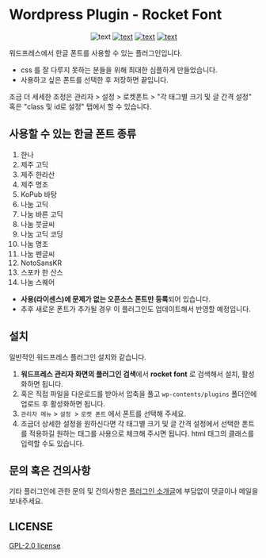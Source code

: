 # Wordpress Plugin - Rocket Font

<p align="center">
<img src="https://img.shields.io/wordpress/plugin/v/rocket-font" alt="text">
<a href="https://wordpress.org/plugins/rocket-font/"><img src="https://img.shields.io/wordpress/plugin/installs/rocket-font?logo=wordpress&style=flat" alt="text"></a>
<a href="https://wordpress.org/plugins/rocket-font/">
<img src="https://img.shields.io/wordpress/plugin/dt/rocket-font?logo=wordpress" alt="text"></a>
<a href="https://wordpress.org/plugins/rocket-font/">
<img src="https://img.shields.io/wordpress/plugin/stars/rocket-font?logo=wordpress" alt="text"></a>
</p>

워드프레스에서 한글 폰트를 사용할 수 있는 플러그인입니다.
- css 를 잘 다루지 못하는 분들을 위해 최대한 심플하게 만들었습니다.
- 사용하고 싶은 폰트를 선택한 후 저장하면 끝입니다.

조금 더 세세한 조정은 관리자 > 설정 > 로켓폰트 > "각 태그별 크기 및 글 간격 설정" 혹은 "class 및 id로 설정" 탭에서 할 수 있습니다.


## 사용할 수 있는 한글 폰트 종류

 1. 한나
 2. 제주 고딕
 3. 제주 한라산
 4. 제주 명조
 5. KoPub 바탕
 6. 나눔 고딕
 7. 나눔 바른 고딕
 8. 나눔 붓글씨
 9. 나눔 고딕 코딩
 10. 나눔 명조
 11. 나눔 펜글씨
 12. NotoSansKR
 13. 스포카 한 산스
 14. 나눔 스퀘어

- **사용(라이센스)에 문제가 없는 오픈소스 폰트만 등록**되어 있습니다.
- 추후 새로운 폰트가 추가될 경우 이 플러그인도 업데이트해서 반영할 예정입니다.

## 설치

일반적인 워드프레스 플러그인 설치와 같습니다.

 1. **워드프레스 관리자 화면의 플러그인 검색**에서 **rocket font** 로 검색해서 설치, 활성화하면 됩니다.
 2. 혹은 직접 파일을 다운로드를 받아서 압축을 풀고 `wp-contents/plugins` 폴더안에 업로드 후 활성화하면 됩니다.
 3. `관리자 메뉴` > `설정 `> `로켓 폰트` 에서 폰트를 선택해 주세요.
 4. 조금더 상세한 설정을 원하신다면 각 태그별 크기 및 글 간격 설정에서 선택한 폰트를 적용하길 원하는 태그를 사용으로 체크해 주시면 됩니다. html 태그의 클래스를 입력할 수도 있습니다.

## 문의 혹은 건의사항

기타 플러그인에 관한 문의 및 건의사항은 [플러그인 소개글](http://in-web.co.kr/wordpress/plug-in/wordpress-%EC%97%90%EC%84%9C-%ED%95%9C%EA%B8%80-%ED%8F%B0%ED%8A%B8%EB%A5%BC-rocket-font/)에 부담없이 댓글이나 메일을 보내주세요.

## LICENSE
[GPL-2.0 license](https://opensource.org/licenses/GPL-2.0)